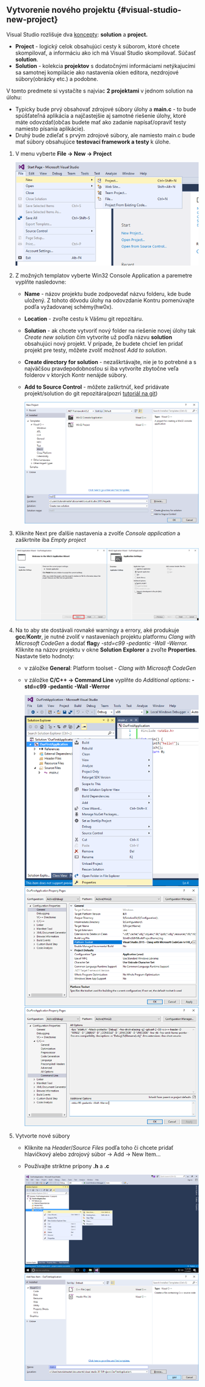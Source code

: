 ## Vytvorenie nového projektu {#visual-studio-new-project}

Visual Studio rozlišuje dva [koncepty](https://msdn.microsoft.com/en-us/library/b142f8e7.aspx): **solution** a **project.**

* **Project** - logický celok obsahujúci cesty k súborom, ktoré chcete skompilovať, a informáciu ako ich má Visual Studio skompilovať. Súčasť **solution**.
* **Solution** - kolekcia **projektov** s dodatočnými informáciami netýkajucími sa samotnej kompilácie ako nastavenia okien editora, nezdrojové súbory\(obrázky etc.\) a podobne.

V tomto predmete si vystačíte s najviac **2 projektami** v jednom solution na úlohu:

* Typicky bude prvý obsahovať zdrojové súbory úlohy a **main.c** - to bude spúšťateľná aplikácia a najčastejšie aj samotné riešenie úlohy, ktoré máte odovzdať\(občas budete mať ako zadanie napísať/opraviť testy namiesto písania aplikácie\).
* Druhý bude zdieľať s prvým zdrojové súbory, ale namiesto main.c bude mať súbory obsahujúce **testovací framework a testy** k úlohe.

1. V menu vyberte **File → New → Project**

   ![](/visual-studio-2015/images/project_create_1.png)

2. Z možných templatov vyberte Win32 Console Application a paremetre vyplňte nasledovne:

   * **Name** - názov projektu bude zodpovedať názvu folderu, kde bude uložený. Z tohoto dôvodu úlohy na odovzdanie Kontru pomenúvajte podľa vyžadovanej schémy\(hw0x\).
   * **Location** - zvoľte cestu k Vášmu git repozitáru.
   * **Solution** - ak chcete vytvoriť nový folder na riešenie novej úlohy tak _Create new solution_ čím vytvoríte už podľa názvu **solution** obsahujúci nový projekt. V prípade, že budete chcieť len pridať projekt pre testy, môžete zvoliť možnosť _Add to solution_.
   * **Create directory for solution** - nezaškrtávajte, nie je to potrebné a s najväčšou pravdepodobnosťou si iba vytvoríte zbytočne veľa folderov v ktorých Kontr nenájde súbory.
   * **Add to Source Control** - môžete zaškrtnúť, keď pridávate projekt/solution do git repozitára\(pozri [tutoriál na git](../git/README.md)\)

     ![](/visual-studio-2015/images/project_create_2.png)

3. Kliknite Next pre ďalšie nastavenia a zvolťe _Console application_ a zaškrtnite iba _Empty project_

   ![](/visual-studio-2015/images/project_create_5.png)

4. Na to aby ste dostávali rovnaké warningy a errory, aké produkuje **gcc**/**Kontr**, je nutné zvoliť v nastaveniach projektu platformu _Clang with Microsoft CodeGen_ a dodať **flag**y _-std=c99 -pedantic -Wall -Werror._  
   Kliknite na názov projektu v okne **Solution Explorer** a zvoľte **Properties**. Nastavte tieto hodnoty:

   * v záložke **General**: Platform toolset - _Clang with Microsoft CodeGen_ 
   * v záložke **C/C++ → Command Line** vyplňte do _Additional options_: **-std=c99 -pedantic -Wall -Werror**

     ![](/visual-studio-2015/images/project_options_1.png)  
     ![](/visual-studio-2015/images/project_options_2.png)  
     ![](/visual-studio-2015/images/project_options_3.png)

5. Vytvorte nové súbory

   * Kliknite na _Header_/_Source_ _Files_ podľa toho či chcete pridať hlavičkový alebo zdrojový súbor → Add → New Item…
   * Používajte striktne prípony **.h** a **.c**

     ![](/visual-studio-2015/images/new_item_1.png)  
     ![](/visual-studio-2015/images/new_item_2.png)



